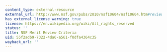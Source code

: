 ```yaml
---
content_type: external-resource
external_url: http://www.nsf.gov/pubs/2010/nsf10604/nsf10604.htm#reviewcrit
has_external_license_warning: true
license: https://en.wikipedia.org/wiki/All_rights_reserved
status: ''
title: NSF Merit Review Criteria
uid: 55f2adb9-7322-4da6-a561-f0dfa4364c35
wayback_url: ''
---
```

